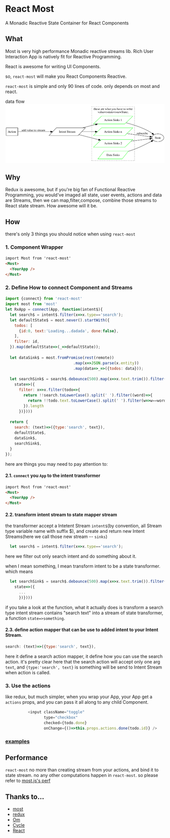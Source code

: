 # React Most
A Monadic Reactive State Container for React Components

## What
Most is very high performance Monadic reactive streams lib. Rich User Interaction App is natively fit for Reactive Programming.

React is awesome for writing UI Components.

so, `react-most` will make you React Components Reactive.

`react-most` is simple and only 90 lines of code. only depends on most and react.

data flow
![](./docs/images/flow.dot.png)
## Why

Redux is awesome, but if you're big fan of Functional Reactive Programming, you would've imaged all state, user events, actions and data are Streams, then we can map,filter,compose, combine those streams to React state stream. How awesome will it be.

## How
there's only 3 things you should notice when using `react-most`

### 1. Component Wrapper
```html
import Most from 'react-most'
<Most>
  <YourApp />
</Most>
```
### 2. Define How to connect Component and Streams

```js
import {connect} from 'react-most'
import most from 'most'
let RxApp = connect(App, function(intent$){
  let search$ = intent$.filter(x=>x.type=='search');
  let defaultState$ = most.never().startWith({
    todos: [
      {id:0, text:'Loading...dadada', done:false},
    ],
    filter: id,
  }).map(defaultState=>(_=>defaultState));

  let dataSink$ = most.fromPromise(rest(remote))
                              .map(x=>JSON.parse(x.entity))
                              .map(data=>_=>({todos: data}));

  let searchSink$ = search$.debounce(500).map(x=>x.text.trim()).filter(search=>!!search).map(search=>(
    state=>({
      filter: x=>x.filter(todo=>{
        return !!search.toLowerCase().split(' ').filter((word)=>{
          return !!todo.text.toLowerCase().split(' ').filter(w=>w==word).length
        }).length
      })})))

  return {
    search: (text)=>({type:'search', text}),
    defaultState$,
    dataSink$,
    searchSink$,
  }
});
```
here are things you may need to pay attention to:

#### 2.1. `connect` you `App` to the intent transformer
```html
import Most from 'react-most'
<Most>
  <YourApp />
</Most>
```
#### 2.2. transform intent stream to state mapper stream

the transformer accept a Intetent Stream `intent$`(by convention, all Stream type variable name with suffix $), and create and return new Intent Streams(here we call those new stream -- `sinks`)

```js
  let search$ = intent$.filter(x=>x.type=='search');
```

  here we filter out only search intent and do something about it.

when I mean something, I mean transform intent to be a state transformer. which means

```js
  let searchSink$ = search$.debounce(500).map(x=>x.text.trim()).filter(search=>!!search).map(search=>(
    state=>({
      ...
      })})))
```

if you take a look at the function, what it actually does is transform a search type intent stream contains "search text" into a stream of state transformer, a function `state=>something`.

#### 2.3. define action mapper that can be use to added intent to your Intent Stream.

```js
search: (text)=>({type:'search', text}),
```
here it define a search action mapper, it define how you can use the search action. it's pretty clear here that the search action will accept only one arg `text`, and `{type:'search', text}` is something will be send to Intent Stream when action is called.

### 3. Use the actions
like redux, but much simpler, when you wrap your App, your App get a `actions` props, and you can pass it all along to any child Component.
```js
          <input className="toggle"
                 type="checkbox"
                 checked={todo.done}
                 onChange={()=>this.props.actions.done(todo.id)} />
```

### [examples](./examples)

## Performance
`react-most` no more than creating stream from your actions, and bind it to state stream. no any other computations happen in `react-most`. so please refer to [most.js's perf](https://github.com/cujojs/most/tree/master/test/perf)

## Thanks to...
- [most](https://github.com/cujojs/most)
- [redux](https://github.com/rackt/redux)
- [Om](https://github.com/omcljs/om)
- [Cycle](http://cycle.js.org/)
- [React](http://facebook.github.io/react/)
